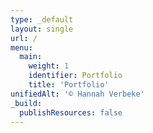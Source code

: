 ```yaml
---
type: _default
layout: single
url: /
menu:
  main:
    weight: 1
    identifier: Portfolio
    title: 'Portfolio'
unifiedAlt: '© Hannah Verbeke'
_build:
  publishResources: false
---
```

